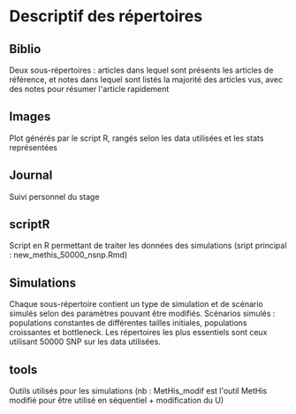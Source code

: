 # Descriptif des répertoires

## Biblio
Deux sous-répertoires : articles dans lequel sont présents les articles de référence, et notes dans lequel sont listés la majorité des articles vus, avec des notes pour résumer l'article rapidement

## Images
Plot générés par le script R, rangés selon les data utilisées et les stats représentées

## Journal
Suivi personnel du stage

## scriptR
Script en R permettant de traiter les données des simulations (sript principal : new_methis_50000_nsnp.Rmd)

## Simulations
Chaque sous-répertoire contient un type de simulation et de scénario simulés selon des paramètres pouvant être modifiés.
Scénarios simulés : populations constantes de différentes tailles initiales, populations croissantes et bottleneck.
Les répertoires les plus essentiels sont ceux utilisant 50000 SNP sur les data utilisées.

## tools
Outils utilisés pour les simulations (nb : MetHis_modif est l'outil MetHis modifié pour être utilisé en séquentiel + modification du U)